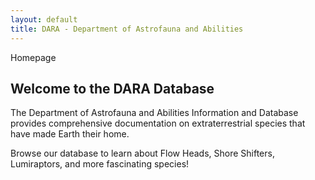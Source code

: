 ```yaml
---
layout: default
title: DARA - Department of Astrofauna and Abilities
---
```


<section id="home-section">
  <div id="header" class="container default">
    <div class="wrapper">
      <div class="inner">
        <p id="homepage">Homepage</p>
        <h2>Welcome to the DARA Database</h2>
        <p>The Department of Astrofauna and Abilities Information and Database provides comprehensive documentation on extraterrestrial species that have made Earth their home.</p>
        <p>Browse our database to learn about Flow Heads, Shore Shifters, Lumiraptors, and more fascinating species!</p>
      </div>
    </div>
  </div>
</section>
